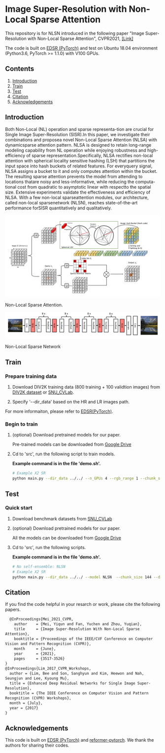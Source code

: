 # Image Super-Resolution with Non-Local Sparse Attention 
This repository is for NLSN introduced in the following paper "Image Super-Resolution with Non-Local Sparse Attention", CVPR2021, [[Link]](https://openaccess.thecvf.com/content/CVPR2021/papers/Mei_Image_Super-Resolution_With_Non-Local_Sparse_Attention_CVPR_2021_paper.pdf) 


The code is built on [EDSR (PyTorch)](https://github.com/thstkdgus35/EDSR-PyTorch) and test on Ubuntu 18.04 environment (Python3.6, PyTorch >= 1.1.0) with V100 GPUs. 
## Contents
1. [Introduction](#introduction)
2. [Train](#train)
3. [Test](#test)
5. [Citation](#citation)
6. [Acknowledgements](#acknowledgements)

## Introduction

Both Non-Local (NL) operation and sparse representa-tion are crucial for Single Image Super-Resolution (SISR).In this paper, we investigate their combinations and proposea novel Non-Local Sparse Attention (NLSA) with dynamicsparse attention pattern. NLSA is designed to retain long-range modeling capability from NL operation while enjoying robustness and high-efficiency of sparse representation.Specifically, NLSA rectifies non-local attention with spherical locality sensitive hashing (LSH) that partitions the input space into hash buckets of related features. For everyquery signal, NLSA assigns a bucket to it and only computes attention within the bucket. The resulting sparse attention prevents the model from attending to locations thatare noisy and less-informative, while reducing the computa-tional cost from quadratic to asymptotic linear with respectto the spatial size. Extensive experiments validate the effectiveness and efficiency of NLSA. With a few non-local sparseattention modules, our architecture, called non-local sparsenetwork (NLSN), reaches state-of-the-art performance forSISR quantitatively and qualitatively.

![Non-Local Sparse Attention](/Figs/Attention.png)

Non-Local Sparse Attention.

![NLSN](/Figs/NLSN.png)

Non-Local Sparse Network

## Train
### Prepare training data 

1. Download DIV2K training data (800 training + 100 validtion images) from [DIV2K dataset](https://data.vision.ee.ethz.ch/cvl/DIV2K/) or [SNU_CVLab](https://cv.snu.ac.kr/research/EDSR/DIV2K.tar).

2. Specify '--dir_data' based on the HR and LR images path. 

For more informaiton, please refer to [EDSR(PyTorch)](https://github.com/thstkdgus35/EDSR-PyTorch).

### Begin to train

1. (optional) Download pretrained models for our paper.

    Pre-trained models can be downloaded from [Google Drive](https://drive.google.com/drive/folders/1zz2a1ih3euzuH3HvWDN-uSki3USym9Cq?usp=sharing) 

2. Cd to 'src', run the following script to train models.

    **Example command is in the file 'demo.sh'.**

    ```bash
    # Example X2 SR
    python main.py --dir_data ../../ --n_GPUs 4 --rgb_range 1 --chunk_size 144 --n_hashes 4 --save_models --lr 1e-4 --decay 200-400-600-800 --epochs 1000 --chop --save_results --n_resblocks 32 --n_feats 256 --res_scale 0.1 --batch_size 16 --model NLSN --scale 2 --patch_size 96 --save NLSN_x2 --data_train DIV2K

    ```

## Test
### Quick start
1. Download benchmark datasets from [SNU_CVLab](https://cv.snu.ac.kr/research/EDSR/benchmark.tar)

1. (optional) Download pretrained models for our paper.

    All the models can be downloaded from [Google Drive](https://drive.google.com/drive/folders/1zz2a1ih3euzuH3HvWDN-uSki3USym9Cq?usp=sharing) 

2. Cd to 'src', run the following scripts.

    **Example command is in the file 'demo.sh'.**

    ```bash
    # No self-ensemble: NLSN
    # Example X2 SR
    python main.py --dir_data ../../ --model NLSN  --chunk_size 144 --data_test Set5+Set14+B100+Urban100 --n_hashes 4 --chop --save_results --rgb_range 1 --data_range 801-900 --scale 2 --n_feats 256 --n_resblocks 32 --res_scale 0.1  --pre_train model_x2.pt --test_only
    ```

## Citation
If you find the code helpful in your resarch or work, please cite the following papers.
```
  @InProceedings{Mei_2021_CVPR,
    author    = {Mei, Yiqun and Fan, Yuchen and Zhou, Yuqian},
    title     = {Image Super-Resolution With Non-Local Sparse Attention},
    booktitle = {Proceedings of the IEEE/CVF Conference on Computer Vision and Pattern Recognition (CVPR)},
    month     = {June},
    year      = {2021},
    pages     = {3517-3526}
}
@InProceedings{Lim_2017_CVPR_Workshops,
  author = {Lim, Bee and Son, Sanghyun and Kim, Heewon and Nah, Seungjun and Lee, Kyoung Mu},
  title = {Enhanced Deep Residual Networks for Single Image Super-Resolution},
  booktitle = {The IEEE Conference on Computer Vision and Pattern Recognition (CVPR) Workshops},
  month = {July},
  year = {2017}
}

```
## Acknowledgements
This code is built on [EDSR (PyTorch)](https://github.com/thstkdgus35/EDSR-PyTorch) and [reformer-pytorch](https://github.com/lucidrains/reformer-pytorch). We thank the authors for sharing their codes.
